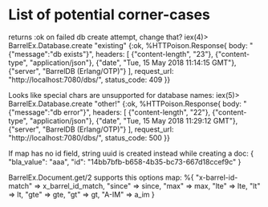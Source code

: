 # List of potential corner-cases

returns :ok on failed db create attempt, change that?
iex(4)> BarrelEx.Database.create "existing"
{:ok,
 %HTTPoison.Response{
   body: "{\"message\":\"db exists\"}",
   headers: [
     {"content-length", "23"},
     {"content-type", "application/json"},
     {"date", "Tue, 15 May 2018 11:14:15 GMT"},
     {"server", "BarrelDB (Erlang/OTP)"}
   ],
   request_url: "http://localhost:7080/dbs/",
   status_code: 409
 }}


Looks like special chars are unsupported for database names:
iex(5)> BarrelEx.Database.create "other!"
{:ok,
 %HTTPoison.Response{
   body: "{\"message\":\"db error\"}",
   headers: [
     {"content-length", "22"},
     {"content-type", "application/json"},
     {"date", "Tue, 15 May 2018 11:29:12 GMT"},
     {"server", "BarrelDB (Erlang/OTP)"}
   ],
   request_url: "http://localhost:7080/dbs/",
   status_code: 500
 }}


If map has no id field, string uuid is created instead while
creating a doc:
{
  "bla_value": "aaa",
  "id": "14bb7bfb-b658-4b35-bc73-667d18ccef9c"
}


BarrelEx.Document.get/2 supports this options map:
%{
  "x-barrel-id-match" => x_barrel_id_match,
  "since" => since,
  "max" => max,
  "lte" => lte,
  "lt" => lt,
  "gte" => gte,
  "gt" => gt,
  "A-IM" => a_im
}
